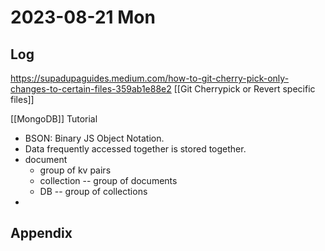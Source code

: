 # 2023-08-21 Mon

## Log

https://supadupaguides.medium.com/how-to-git-cherry-pick-only-changes-to-certain-files-359ab1e88e2
[[Git Cherrypick or Revert specific files]]

[[MongoDB]] Tutorial
+ BSON: Binary JS Object Notation.
+ Data frequently accessed together is stored together.
+ document
	+ group of kv pairs
	+ collection -- group of documents
	+ DB -- group of collections
+ 
## Appendix
